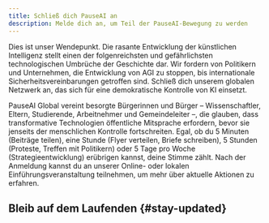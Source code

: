 ```yaml
---
title: Schließ dich PauseAI an
description: Melde dich an, um Teil der PauseAI-Bewegung zu werden
---
```


<!-- end of frontmatter metadata, dashes above need to stay -->

<script>
    import TallyEmbed from '$lib/components/TallyEmbed.svelte'
    import NewsletterSignup from '$lib/components/NewsletterSignup.svelte'
</script>

Dies ist unser Wendepunkt.
Die rasante Entwicklung der künstlichen Intelligenz stellt einen der folgenreichsten und gefährlichsten technologischen Umbrüche der Geschichte dar.
Wir fordern von Politikern und Unternehmen, die Entwicklung von AGI zu stoppen, bis internationale Sicherheitsvereinbarungen getroffen sind.
Schließ dich unserem globalen Netzwerk an, das sich für eine demokratische Kontrolle von KI einsetzt.

PauseAI Global vereint besorgte Bürgerinnen und Bürger – Wissenschaftler, Eltern, Studierende, Arbeitnehmer und Gemeindeleiter –, die glauben, dass transformative Technologien öffentliche Mitsprache erfordern, bevor sie jenseits der menschlichen Kontrolle fortschreiten.
Egal, ob du 5 Minuten (Beiträge teilen), eine Stunde (Flyer verteilen, Briefe schreiben), 5 Stunden (Proteste, Treffen mit Politikern) oder 5 Tage pro Woche (Strategieentwicklung) erübrigen kannst, deine Stimme zählt.
Nach der Anmeldung kannst du an unserer Online- oder lokalen Einführungsveranstaltung teilnehmen, um mehr über aktuelle Aktionen zu erfahren.

<TallyEmbed formId="wbGvKe" />

## Bleib auf dem Laufenden {#stay-updated}

<NewsletterSignup />
